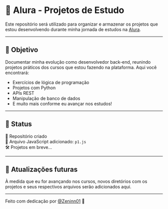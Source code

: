 # 📘 Alura - Projetos de Estudo

Este repositório será utilizado para organizar e armazenar os projetos que estou desenvolvendo durante minha jornada de estudos na [Alura](https://www.alura.com.br/).

---

## 🚀 Objetivo

Documentar minha evolução como desenvolvedor back-end, reunindo projetos práticos dos cursos que estou fazendo na plataforma. Aqui você encontrará:

- Exercícios de lógica de programação
- Projetos com Python
- APIs REST
- Manipulação de banco de dados
- E muito mais conforme eu avançar nos estudos!

---

## 📌 Status

📂 Repositório criado  
📄 Arquivo JavaScript adicionado: `p1.js`  
🛠️ Projetos em breve...

---

## 📅 Atualizações futuras

À medida que eu for avançando nos cursos, novos diretórios com os projetos e seus respectivos arquivos serão adicionados aqui.

---

Feito com dedicação por [@Zeninn01](https://github.com/Zeninn01) 🚀
